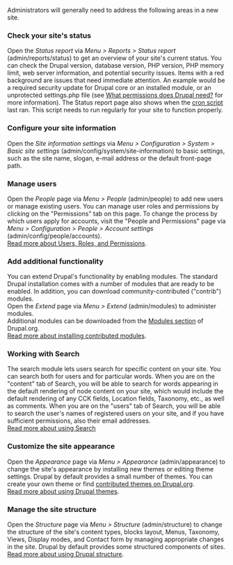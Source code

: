 Administrators will generally need to address the following areas in a new site.

### Check your site's status

Open the _Status report_ via _Menu > Reports > Status report_ (admin/reports/status) to get an overview of your site's current status. You can check the Drupal version, database version, PHP version, PHP memory limit, web server information, and potential security issues. Items with a red background are issues that need immediate attention. An example would be a required security update for Drupal core or an installed module, or an unprotected settings.php file (see [What permissions does Drupal need?](https://www.drupal.org/node/244924 "Securing file permissions and ownership | Drupal.org") for more information). The Status report page also shows when the [cron script](https://www.drupal.org/docs/7/setting-up-cron/overview "Overview | Drupal 7 guide on Drupal.org") last ran. This script needs to run regularly for your site to function properly.

### Configure your site information

Open the _Site information settings_ via _Menu > Configuration > System > Basic site settings_ (admin/config/system/site-information) to basic settings, such as the site name, slogan, e-mail address or the default front-page path.

### Manage users

Open the _People_ page via _Menu > People_ (admin/people) to add new users or manage existing users. You can manage user roles and permissions by clicking on the "Permissions" tab on this page. To change the process by which users apply for accounts, visit the "People and Permissions" page via _Menu > Configuration > People > Account settings_ (admin/config/people/accounts).  
[Read more about Users, Roles, and Permissions](/node/120614 "Users, roles and permissions | Drupal.org").

### Add additional functionality

You can extend Drupal's functionality by enabling modules. The standard Drupal installation comes with a number of modules that are ready to be enabled. In addition, you can download community-contributed ("contrib") modules.  
Open the _Extend_ page via _Menu > Extend_ (admin/modules) to administer modules.  
Additional modules can be downloaded from the [Modules section](https://www.drupal.org/project/project%5Fmodule "Module project | Drupal.org") of Drupal.org.  
[Read more about installing contributed modules](/node/1897420 "Installing Drupal 8 Modules | Drupal 8 guide on Drupal.org").

### Working with Search

The search module lets users search for specific content on your site. You can search both for users and for particular words. When you are on the "content" tab of Search, you will be able to search for words appearing in the default rendering of node content on your site, which would include the default rendering of any CCK fields, Location fields, Taxonomy, etc., as well as comments. When you are on the "users" tab of Search, you will be able to search the user's names of registered users on your site, and if you have sufficient permissions, also their email addresses.  
[Read more about using Search](https://drupal.org/documentation/modules/search "Search module overview | Drupal 8 guide on Drupal.org")

### Customize the site appearance

Open the _Appearance_ page via _Menu > Appearance_ (admin/appearance) to change the site's appearance by installing new themes or editing theme settings. Drupal by default provides a small number of themes. You can create your own theme or find [contributed themes on Drupal.org](https://www.drupal.org/project/project%5Ftheme "Theme project | Drupal.org").  
[Read more about using Drupal themes](/docs/8/theming "Theming Drupal 8 | Drupal 8 guide on Drupal.org").

### Manage the site structure

Open the _Structure_ page via _Menu > Structure_ (admin/structure) to change the structure of the site's content types, blocks layout, Menus, Taxonomy, Views, Display modes, and Contact form by managing appropriate changes in the site. Drupal by default provides some structured components of sites.  
[Read more about using Drupal structure](https://www.drupal.org/docs/7/nodes-content-types-and-fields "Nodes, content types and fields | Drupal 7 guide on Drupal.org").